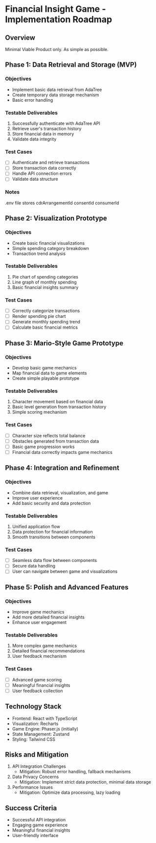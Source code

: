 # Financial Insight Game - Implementation Roadmap


## Overview
Minimal Viable Product only.  As simple as possible.

## Phase 1: Data Retrieval and Storage (MVP)
### Objectives
- Implement basic data retrieval from AdaTree
- Create temporary data storage mechanism
- Basic error handling

### Testable Deliverables
1. Successfully authenticate with AdaTree API
2. Retrieve user's transaction history
3. Store financial data in memory
4. Validate data integrity

### Test Cases
- [ ] Authenticate and retrieve transactions
- [ ] Store transaction data correctly
- [ ] Handle API connection errors
- [ ] Validate data structure

### Notes
.env file stores
   cdrArrangementId
   consentId
   consumerId

## Phase 2: Visualization Prototype
### Objectives
- Create basic financial visualizations
- Simple spending category breakdown
- Transaction trend analysis

### Testable Deliverables
1. Pie chart of spending categories
2. Line graph of monthly spending
3. Basic financial insights summary

### Test Cases
- [ ] Correctly categorize transactions
- [ ] Render spending pie chart
- [ ] Generate monthly spending trend
- [ ] Calculate basic financial metrics

## Phase 3: Mario-Style Game Prototype
### Objectives
- Develop basic game mechanics
- Map financial data to game elements
- Create simple playable prototype

### Testable Deliverables
1. Character movement based on financial data
2. Basic level generation from transaction history
3. Simple scoring mechanism

### Test Cases
- [ ] Character size reflects total balance
- [ ] Obstacles generated from transaction data
- [ ] Basic game progression works
- [ ] Financial data correctly impacts game mechanics

## Phase 4: Integration and Refinement
### Objectives
- Combine data retrieval, visualization, and game
- Improve user experience
- Add basic security and data protection

### Testable Deliverables
1. Unified application flow
2. Data protection for financial information
3. Smooth transitions between components

### Test Cases
- [ ] Seamless data flow between components
- [ ] Secure data handling
- [ ] User can navigate between game and visualizations

## Phase 5: Polish and Advanced Features
### Objectives
- Improve game mechanics
- Add more detailed financial insights
- Enhance user engagement

### Testable Deliverables
1. More complex game mechanics
2. Detailed financial recommendations
3. User feedback mechanism

### Test Cases
- [ ] Advanced game scoring
- [ ] Meaningful financial insights
- [ ] User feedback collection

## Technology Stack
- Frontend: React with TypeScript
- Visualization: Recharts
- Game Engine: Phaser.js (initially)
- State Management: Zustand
- Styling: Tailwind CSS

## Risks and Mitigation
1. API Integration Challenges
   - Mitigation: Robust error handling, fallback mechanisms
2. Data Privacy Concerns
   - Mitigation: Implement strict data protection, minimal data storage
3. Performance Issues
   - Mitigation: Optimize data processing, lazy loading

## Success Criteria
- Successful API integration
- Engaging game experience
- Meaningful financial insights
- User-friendly interface
